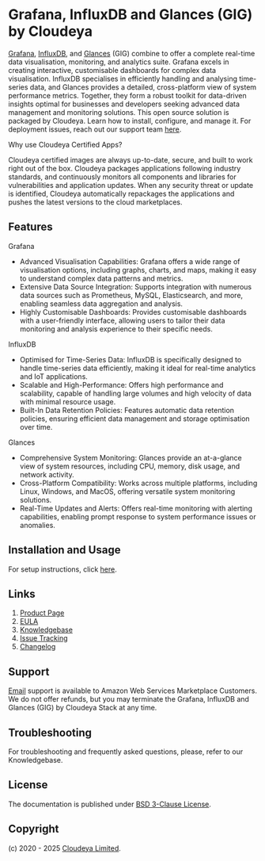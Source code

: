 # Grafana, InfluxDB and Glances (GIG) by Cloudeya

[Grafana](https://grafana.com/), [InfluxDB](https://www.influxdata.com/), and [Glances](https://nicolargo.github.io/glances/) (GIG) combine to offer a complete real-time data visualisation, monitoring, and analytics suite. Grafana excels in creating interactive, customisable dashboards for complex data visualisation. InfluxDB specialises in efficiently handling and analysing time-series data, and Glances provides a detailed, cross-platform view of system performance metrics. Together, they form a robust toolkit for data-driven insights optimal for businesses and developers seeking advanced data management and monitoring solutions. This open source solution is packaged by Cloudeya. Learn how to install, configure, and manage it. For deployment issues, reach out our support team [here](mailto:tech@cloudeya.org).

Why use Cloudeya Certified Apps?

Cloudeya certified images are always up-to-date, secure, and built to work right out of the box. Cloudeya packages applications following industry standards, and continuously monitors all components and libraries for vulnerabilities and application updates. When any security threat or update is identified, Cloudeya automatically repackages the applications and pushes the latest versions to the cloud marketplaces.

## Features

Grafana

+ Advanced Visualisation Capabilities: Grafana offers a wide range of visualisation options, including graphs, charts, and maps, making it easy to understand complex data patterns and metrics.
+ Extensive Data Source Integration: Supports integration with numerous data sources such as Prometheus, MySQL, Elasticsearch, and more, enabling seamless data aggregation and analysis.
+ Highly Customisable Dashboards: Provides customisable dashboards with a user-friendly interface, allowing users to tailor their data monitoring and analysis experience to their specific needs.

InfluxDB

+ Optimised for Time-Series Data: InfluxDB is specifically designed to handle time-series data efficiently, making it ideal for real-time analytics and IoT applications.
+ Scalable and High-Performance: Offers high performance and scalability, capable of handling large volumes and high velocity of data with minimal resource usage.
+ Built-In Data Retention Policies: Features automatic data retention policies, ensuring efficient data management and storage optimisation over time.

Glances

+ Comprehensive System Monitoring: Glances provide an at-a-glance view of system resources, including CPU, memory, disk usage, and network activity.
+ Cross-Platform Compatibility: Works across multiple platforms, including Linux, Windows, and MacOS, offering versatile system monitoring solutions.
+ Real-Time Updates and Alerts: Offers real-time monitoring with alerting capabilities, enabling prompt response to system performance issues or anomalies.

## Installation and Usage

For setup instructions, click [here](setup.md).

## Links

1. [Product Page](https://aws.amazon.com/marketplace/pp/prodview-wrohhklhyyfdw)
2. [EULA](CloudeyaLimitedEULA.txt)
3. [Knowledgebase](https://github.com/cloudeyalimited/grafana-influxdb-glances-by-cloudeya/-/wikis/home)
4. [Issue Tracking](https://github.com/cloudeyalimited/grafana-influxdb-glances-by-cloudeya/-/issues)
5. [Changelog](changelog.md)

## Support

[Email](mailto:tech@cloudeya.org) support is available to Amazon Web Services Marketplace Customers. We do not offer refunds, but you may terminate the Grafana, InfluxDB and Glances (GIG) by Cloudeya Stack at any time.

## Troubleshooting

For troubleshooting and frequently asked questions, please, refer to our Knowledgebase.

## License

The documentation is published under [BSD 3-Clause License](license.txt).

## Copyright

(c) 2020 - 2025 [Cloudeya Limited](https://cloudeya.org).
